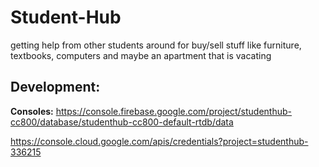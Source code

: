 # Student-Hub

getting help from other students around for buy/sell stuff like furniture, textbooks, computers and maybe an apartment that is vacating

## Development:

**Consoles:**
https://console.firebase.google.com/project/studenthub-cc800/database/studenthub-cc800-default-rtdb/data

https://console.cloud.google.com/apis/credentials?project=studenthub-336215
